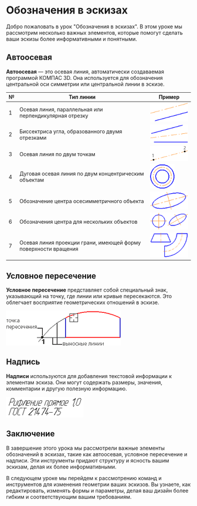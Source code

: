 # Обозначения в эскизах

Добро пожаловать в урок "Обозначения в эскизах". В этом уроке мы рассмотрим несколько важных элементов, которые помогут сделать ваши эскизы более информативными и понятными.

## Автоосевая

**Автоосевая** — это осевая линия, автоматически создаваемая программой КОМПАС 3D. Она используется для обозначения центральной оси симметрии или центральной линии в эскизе.

| №   | Тип линии                                                       | Пример                                                                           |
| --- | --------------------------------------------------------------- | -------------------------------------------------------------------------------- |
| 1   | Осевая линия, параллельная или перпендикулярная отрезку         | ![Осевая линия, параллельная или перпендикулярная отрезку](image-65.png)         |
| 2   | Биссектриса угла, образованного двумя отрезками                 | ![Биссектриса угла, образованного двумя отрезками](image-66.png)                 |
| 3   | Осевая линия по двум точкам                                     | ![Осевая линия по двум точкам](image-67.png)                                     |
| 4   | Дуговая осевая линия по двум концентрическим объектам           | ![Дуговая осевая линия по двум концентрическим объектам](image-68.png)           |
| 5   | Обозначение центра осесимметричного объекта                     | ![Обозначение центра осесимметричного объекта](image-69.png)                     |
| 6   | Обозначения центра для нескольких объектов                      | ![Обозначения центра для нескольких объектов](image-70.png)                      |
| 7   | Осевая линия проекции грани, имеющей форму поверхности вращения | ![Осевая линия проекции грани, имеющей форму поверхности вращения](image-71.png) |

## Условное пересечение

**Условное пересечение** представляет собой специальный знак, указывающий на точку, где линии или кривые пересекаются. Это облегчает восприятие геометрических отношений в эскизе.

![Условное пересечение](image-72.png)

## Надпись

**Надписи** используются для добавления текстовой информации к элементам эскиза. Они могут содержать размеры, значения, комментарии и другую полезную информацию.

![Надпись](image-73.png)

## Заключение

В завершение этого урока мы рассмотрели важные элементы обозначений в эскизах, такие как автоосевая, условное пересечение и надписи. Эти инструменты придают структуру и ясность вашим эскизам, делая их более информативными.

В следующем уроке мы перейдем к рассмотрению команд и инструментов для изменения геометрии ваших эскизов. Вы узнаете, как редактировать, изменять формы и параметры, делая ваш дизайн более гибким и соответствующим вашим требованиям.
